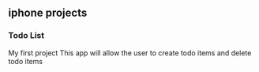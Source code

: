 ## iphone projects

### Todo List
My first project
This app will allow the user to create todo items and delete todo items

